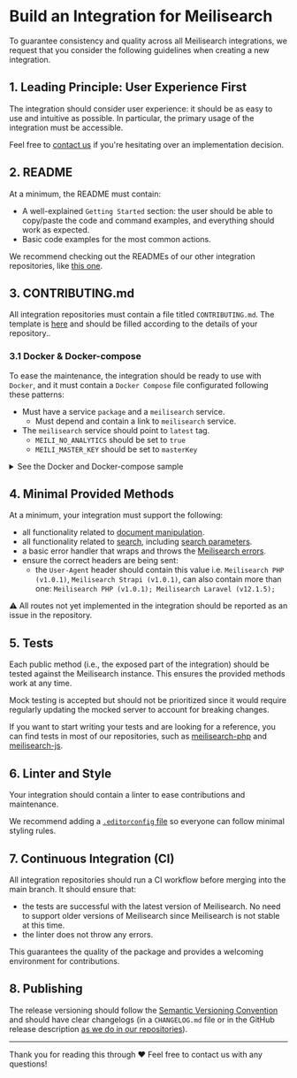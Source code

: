 # Build an Integration for Meilisearch

To guarantee consistency and quality across all Meilisearch integrations, we request that you consider the following guidelines when creating a new integration.

## 1. Leading Principle: User Experience First

The integration should consider user experience: it should be as easy to use and intuitive as possible. In particular, the primary usage of the integration must be accessible.

Feel free to [contact us](https://docs.meilisearch.com/learn/what_is_meilisearch/contact.html#contact-us) if you're hesitating over an implementation decision.

## 2. README

At a minimum, the README must contain:

- A well-explained `Getting Started` section: the user should be able to copy/paste the code and command examples, and everything should work as expected.
- Basic code examples for the most common actions.

We recommend checking out the READMEs of our other integration repositories, like [this one](https://github.com/meilisearch/meilisearch-ruby/blob/main/README.md).

## 3. CONTRIBUTING.md

All integration repositories must contain a file titled `CONTRIBUTING.md`. The template is [here](/templates/CONTRIBUTING.md) and should be filled according to the details of your repository..

### 3.1 Docker & Docker-compose

To ease the maintenance, the integration should be ready to use with `Docker`, and it must contain a `Docker Compose` file configurated following these patterns:
- Must have a service `package` and a `meilisearch` service.
  - Must depend and contain a link to `meilisearch` service.
- The `meilisearch` service should point to `latest` tag.
  - `MEILI_NO_ANALYTICS` should be set to `true`
  - `MEILI_MASTER_KEY` should be set to `masterKey`

<details>
  <summary>See the Docker and Docker-compose sample</summary>

  ```yml
  version: "3.8"

  volumes:
    pub:

  services:
    package:
      image: dart:latest # this sample comes from the Dart SDK.
      tty: true
      stdin_open: true
      working_dir: /home/package
      environment:
        - MEILISEARCH_URL=http://meilisearch:7700
        - PUB_CACHE=/vendor/pub-cache
      depends_on:
        - meilisearch
      links:
        - meilisearch
      volumes:
        - pub:/vendor/pub-cache
        - ./:/home/package

    meilisearch:
      image: getmeili/meilisearch:latest
      ports:
        - "7700"
      environment:
        - MEILI_MASTER_KEY=masterKey
        - MEILI_NO_ANALYTICS=true
  ```
</details>

## 4. Minimal Provided Methods

At a minimum, your integration must support the following:

- all functionality related to [document manipulation](https://docs.meilisearch.com/reference/api/documents.html).
- all functionality related to [search](https://docs.meilisearch.com/reference/api/search.html), including [search parameters](https://docs.meilisearch.com/reference/features/search_parameters.html).
- a basic error handler that wraps and throws the [Meilisearch errors](https://docs.meilisearch.com/reference/api/#errors-status-code).
- ensure the correct headers are being sent:
  - the `User-Agent` header should contain this value i.e. `Meilisearch PHP (v1.0.1)`, `Meilisearch Strapi (v1.0.1)`, can also contain more than one: `Meilisearch PHP (v1.0.1); Meilisearch Laravel (v12.1.5);`

⚠️ All routes not yet implemented in the integration should be reported as an issue in the repository.

## 5. Tests

Each public method (i.e., the exposed part of the integration) should be tested against the Meilisearch instance. This ensures the provided methods work at any time.

Mock testing is accepted but should not be prioritized since it would require regularly updating the mocked server to account for breaking changes.

If you want to start writing your tests and are looking for a reference, you can find tests in most of our repositories, such as [meilisearch-php](https://github.com/meilisearch/meilisearch-php/) and [meilisearch-js](https://github.com/meilisearch/meilisearch-js/).

## 6. Linter and Style

Your integration should contain a linter to ease contributions and maintenance.

We recommend adding a [`.editorconfig` file](https://editorconfig.org/) so everyone can follow minimal styling rules.

## 7. Continuous Integration (CI)

All integration repositories should run a CI workflow before merging into the main branch. It should ensure that:

- the tests are successful with the latest version of Meilisearch. No need to support older versions of Meilisearch since Meilisearch is not stable at this time.
- the linter does not throw any errors.

This guarantees the quality of the package and provides a welcoming environment for contributions.

## 8. Publishing

The release versioning should follow the [Semantic Versioning Convention](https://docs.meilisearch.com/reference/api/#errors-status-code) and should have clear changelogs (in a `CHANGELOG.md` file or in the GitHub release description [as we do in our repositories](https://github.com/meilisearch/meilisearch-ruby/releases)).

---

Thank you for reading this through ❤️ Feel free to contact us with any questions!
